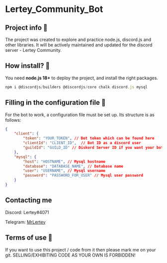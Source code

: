 # Lertey_Community_Bot 

## Project info 📃
The project was created to explore and practice node.js, discord.js and other libraries. It will be actively maintained and updated for the discord server - Lertey Community. 


## How install? 🙂
You need **node.js 18+** to deploy the project, and install the right packages. 

```node.js
npm i @discordjs/builders @discordjs/core chalk discord.js mysql
```


## Filling in the configuration file 🦖
For the bot to work, a configuration file must be set up. Its structure is as follows: 

```JSON
{
    "client": { 
        "token": "YOUR_TOKEN", // Bot token which can be found here
        "clientId": "CLIENT_ID",  // Bot ID as a discord user
        "guildId": "GUILD_ID" // Diskord Server ID if you want your bot to be unable to be added to any other server
    },
    "mysql": {
        "host": "HOSTNAME", // Mysql hostname
        "database": "DATABASE_NAME", // Database name
        "user": "USERNAME", // Mysql username
        "password": "PASSWORD_FOR_USER" // Mysql user password
    }
}
```

## Contacting me
Discord: Lertey#4071

Telegram: [MrLertey](https://t.me/MrLertey)

## Terms of use 🤖
If you want to use this project / code from it then please mark me on your git. SELLING/EXHIBITING CODE AS YOUR OWN IS FORBIDDEN!
